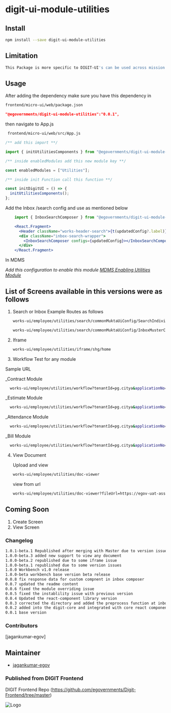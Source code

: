 

# digit-ui-module-utilities

## Install

```bash
npm install --save digit-ui-module-utilities
```

## Limitation

```bash
This Package is more specific to DIGIT-UI's can be used across mission's
```

## Usage

After adding the dependency make sure you have this dependency in

```bash
frontend/micro-ui/web/package.json
```

```json
"@egovernments/digit-ui-module-utilities":"0.0.1",
```

then navigate to App.js

```bash
 frontend/micro-ui/web/src/App.js
```

```jsx
/** add this import **/

import { initUtilitiesComponents } from "@egovernments/digit-ui-module-utilities";

/** inside enabledModules add this new module key **/

const enabledModules = ["Utilities"];

/** inside init Function call this function **/

const initDigitUI = () => {
  initUtilitiesComponents();
};

```

Add the Inbox /search config and use as mentioned below

```jsx
    import { InboxSearchComposer } from "@egovernments/digit-ui-module-utilities";

    <React.Fragment>
      <Header className="works-header-search">{t(updatedConfig?.label)}</Header>
      <div className="inbox-search-wrapper">
        <InboxSearchComposer configs={updatedConfig}></InboxSearchComposer>
      </div>
    </React.Fragment>
```


In MDMS

_Add this configuration to enable this module [MDMS Enabling Utilities Module](https://github.com/egovernments/works-mdms-data/blob/48461ecaf944ea243e24e1c1f9a5e2179d8091ac/data/pg/tenant/citymodule.json#L193)_

## List of Screens available in this versions were as follows

1. Search or Inbox
   Example Routes as follows

   ```bash
   works-ui/employee/utilities/search/commonMuktaUiConfig/SearchIndividualConfig
   
   works-ui/employee/utilities/search/commonMuktaUiConfig/InboxMusterConfig
   ```

2. Iframe

   ```bash
   works-ui/employee/utilities/iframe/shg/home
   ```

3. Workflow Test for any module

Sample URL

_Contract Module

```bash
  works-ui/employee/utilities/workflow?tenantId=pg.citya&applicationNo=WO/2023-24/000721&businessService=CONTRACT&moduleCode=contract
```

_Estimate Module

```bash
  works-ui/employee/utilities/workflow?tenantId=pg.citya&applicationNo=ES/2023-24/001606&businessService=ESTIMATE&moduleCode=estimate
```

_Attendance Module

```bash
  works-ui/employee/utilities/workflow?tenantId=pg.citya&applicationNo=MR/2023-24/05/31/000778&businessService=MR&moduleCode=muster%20roll
```

_Bill Module

```bash
  works-ui/employee/utilities/workflow?tenantId=pg.citya&applicationNo=PB/2023-24/000379&businessService=EXPENSE.PURCHASE&moduleCode=wages.purchase
```

4. View Document

   Upload and view

   ```bash
   works-ui/employee/utilities/doc-viewer
   ```

   view from url

   ```bash
   works-ui/employee/utilities/doc-viewer?fileUrl=https://egov-uat-assets.s3.ap-south-1.amazonaws.com/hcm/logo-image.jpeg&fileName=logo-image.jpeg
   ```


## Coming Soon

1. Create Screen
2. View Screen


### Changelog

```bash
1.0.1-beta.1 Republished after merging with Master due to version issues.
1.0.0-beta.3 added new support to view any document
1.0.0-beta.2 republished due to some iframe issue
1.0.0-beta.1 republished due to some version issues
1.0.0 Workbench v1.0 release
1.0.0-beta workbench base version beta release
0.0.8 fix response data for custom compnent in inbox composer
0.0.7 updated the readme content
0.0.6 fixed the module overriding issue
0.0.5 fixed the instablility issue with previous version
0.0.4 Updated the react-component library version
0.0.3 corrected the directory and added the preprocess function at inbox
0.0.2 added into the digit-core and integrated with core react components
0.0.1 base version
```

### Contributors

[jagankumar-egov] 


## Maintainer

- [jagankumar-egov](https://www.github.com/jagankumar-egov)

### Published from DIGIT Frontend 
DIGIT Frontend Repo (https://github.com/egovernments/Digit-Frontend/tree/master)


![Logo](https://s3.ap-south-1.amazonaws.com/works-dev-asset/mseva-white-logo.png)
